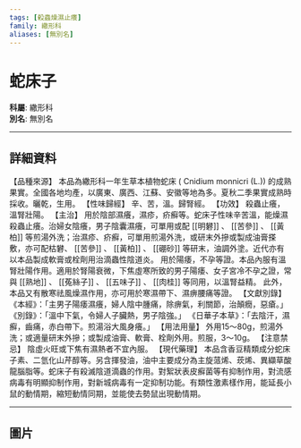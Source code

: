 ```yaml
---
tags: [殺蟲燥濕止癢]
family: 繖形科
aliases: [無別名]
---
```


# 蛇床子

**科屬**: 繖形科  
**別名**: 無別名  

---

## 詳細資料
【品種來源】
本品為繖形科一年生草本植物蛇床 (
Cnidium monnicri
(L.)) 的成熟果實。全國各地均產，以廣東、廣西、江蘇、安徽等地為多。夏秋二季果實成熟時採收。曬乾，生用。
【性味歸經】
辛、苦，溫。歸腎經。
【功效】
殺蟲止癢，溫腎壯陽。
【主治】
用於陰部濕癢，濕疹，疥癬等。蛇床子性味辛苦溫，能燥濕殺蟲止癢。治婦女陰癢，男子陰囊濕癢，可單用或配 [[明礬]] 、 [[苦參]] 、 [[黃柏]] 等煎湯外洗；治濕疹、疥癬，可單用煎湯外洗，或研末外摻或製成油膏搽敷，亦可配枯礬、 [[苦參]] 、 [[黃柏]] 、 [[硼砂]] 等研末，油調外塗。近代亦有以本品製成軟膏或栓劑用治滴蟲性陰道炎。
用於陽痿，不孕等證。本品內服有溫腎壯陽作用。適用於腎陽衰微，下焦虛寒所致的男子陽痿、女子宮冷不孕之證，常與 [[熟地]] 、 [[菟絲子]] 、 [[五味子]] 、 [[肉桂]] 等同用，以溫腎益精。
此外，本品又有散寒祛風燥濕作用，亦可用於寒濕帶下、濕痹腰痛等證。
【文獻別錄】
《本經》：「主男子陽痿濕癢，婦人陰中腫痛，除痹氣，利關節，治顛癇，惡瘡。」
《別錄》：「溫中下氣，令婦人子臟熱，男子陰強。」
《日華子本草》：「去陰汗，濕癬，齒痛，赤白帶下。煎湯浴大風身癢。」
【用法用量】
外用15～80g，煎湯外洗；或適量研末外摻；或製成油膏、軟膏、栓劑外用。煎服，3～10g。
【注意禁忌】
陰虛火旺或下焦有濕熱者不宜內服。
【現代藥理】
本品含香豆精類成分蛇床子素、二氫化山芹醇等。另含揮發油，油中主要成分為主旋蒎烯、莰烯、異纈草酸龍腦脂等。蛇床子有殺滅陰道滴蟲的作用。對絮狀表皮癬菌等有抑制作用，對流感病毒有明顯抑制作用，對新城病毒有一定抑制功能。有類性激素樣作用，能延長小鼠的動情期，縮短動情同期，並能使去勢鼠出現動情期。

---

## 圖片

